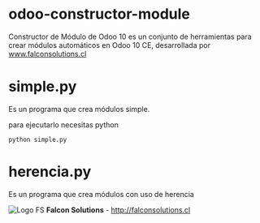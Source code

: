 # odoo-constructor-module
Constructor de Módulo de Odoo 10 es un conjunto de herramientas para crear módulos automáticos en Odoo 10 CE, desarrollada por www.falconsolutions.cl

# simple.py
Es un programa que crea módulos simple.

para ejecutarlo necesitas python
```
python simple.py
```

# herencia.py
Es un programa que crea módulos con uso de herencia



![Logo FS](http://falconsolutions.cl/falconsolutions.png)
**Falcon Solutions** - http://falconsolutions.cl
